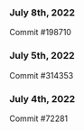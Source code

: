 ### July 8th, 2022

Commit #198710

### July 5th, 2022

Commit #314353


### July 4th, 2022

Commit #72281
